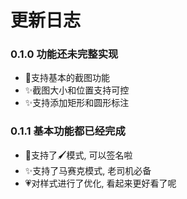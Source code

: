 # 更新日志

### 0.1.0 功能还未完整实现

 - 🎉支持基本的截图功能
 - ✨截图大小和位置支持可控
 - ✨支持添加矩形和圆形标注

### 0.1.1 基本功能都已经完成

 - 🎉支持了🖌️模式, 可以签名啦
 - ✨支持了马赛克模式, 老司机必备
 - 💗对样式进行了优化, 看起来更好看了呢